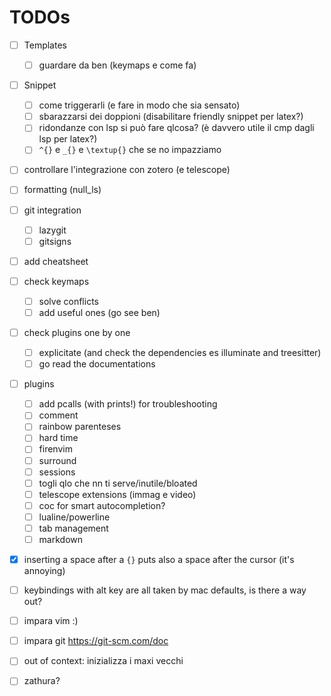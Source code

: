 # TODOs

- [ ] Templates
  - [ ]  guardare da ben (keymaps e come fa)

- [ ] Snippet
  - [ ] come triggerarli (e fare in modo che sia sensato)
  - [ ] sbarazzarsi dei doppioni (disabilitare friendly snippet per latex?)
  - [ ] ridondanze con lsp si può fare qlcosa? (è davvero utile il cmp dagli lsp per latex?)
  - [ ] `^{}` e `_{}` e `\textup{}` che se no impazziamo
      
- [ ] controllare l'integrazione con zotero (e telescope)

- [ ] formatting (null_ls)
- [ ] git integration
  - [ ] lazygit
  - [ ] gitsigns

- [ ] add cheatsheet
- [ ] check keymaps
  - [ ] solve conflicts
  - [ ] add useful ones (go see ben)

- [ ] check plugins one by one
  - [ ] explicitate (and check the dependencies es illuminate and treesitter)
  - [ ] go read the documentations

- [ ] plugins
  - [ ] add pcalls (with prints!) for troubleshooting
  - [ ] comment
  - [ ] rainbow parenteses
  - [ ] hard time
  - [ ] firenvim
  - [ ] surround
  - [ ] sessions
  - [ ] togli qlo che nn ti serve/inutile/bloated
  - [ ] telescope extensions (immag e video)
  - [ ] coc for smart autocompletion?
  - [ ] lualine/powerline
  - [ ] tab management
  - [ ] markdown

- [x] inserting a space after a `{}` puts also a space after the cursor (it's annoying)
- [ ] keybindings with alt key are all taken by mac defaults, is there a way out?
      
- [ ] impara vim :)
- [ ] impara git https://git-scm.com/doc

- [ ] out of context: inizializza i maxi vecchi
- [ ] zathura?


      
